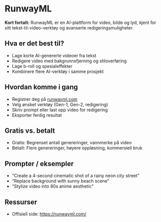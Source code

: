 # RunwayML

**Kort fortalt:** RunwayML er en AI-plattform for video, bilde og lyd, kjent for sitt tekst-til-video-verktøy og avanserte redigeringsmuligheter.

## Hva er det best til?

- Lage korte AI-genererte videoer fra tekst
- Redigere video med bakgrunnsfjerning og stiloverføring
- Lage b-roll og spesialeffekter
- Kombinere flere AI-verktøy i samme prosjekt

## Hvordan komme i gang

- Registrer deg på [runwayml.com](https://runwayml.com/)
- Velg ønsket verktøy (Gen-1, Gen-2, redigering)
- Skriv prompt eller last opp video for redigering
- Eksporter ferdig resultat

## Gratis vs. betalt

- Gratis: Begrenset antall genereringer, vannmerke på video
- Betalt: Flere genereringer, høyere oppløsning, kommersiell bruk

## Prompter / eksempler

- “Create a 4-second cinematic shot of a rainy neon city street”
- “Replace background with sunny beach scene”
- “Stylize video into 80s anime aesthetic”

## Ressurser

- Offisiell side: https://runwayml.com/
